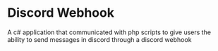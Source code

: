 # Discord Webhook

A c# application that communicated with php scripts to give users the ability to send messages in discord through a discord webhook
